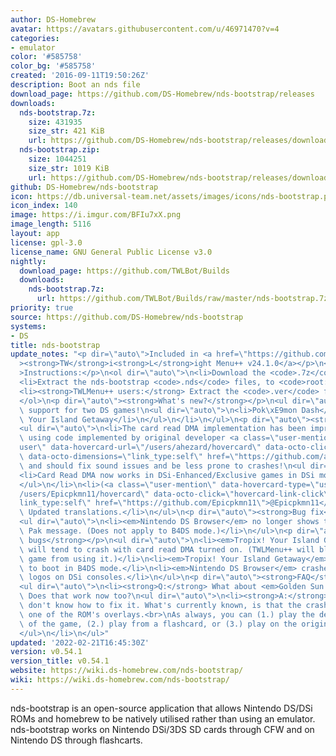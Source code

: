 ```yaml
---
author: DS-Homebrew
avatar: https://avatars.githubusercontent.com/u/46971470?v=4
categories:
- emulator
color: '#585758'
color_bg: '#585758'
created: '2016-09-11T19:50:26Z'
description: Boot an nds file
download_page: https://github.com/DS-Homebrew/nds-bootstrap/releases
downloads:
  nds-bootstrap.7z:
    size: 431935
    size_str: 421 KiB
    url: https://github.com/DS-Homebrew/nds-bootstrap/releases/download/v0.54.1/nds-bootstrap.7z
  nds-bootstrap.zip:
    size: 1044251
    size_str: 1019 KiB
    url: https://github.com/DS-Homebrew/nds-bootstrap/releases/download/v0.54.1/nds-bootstrap.zip
github: DS-Homebrew/nds-bootstrap
icon: https://db.universal-team.net/assets/images/icons/nds-bootstrap.png
icon_index: 140
image: https://i.imgur.com/BFIu7xX.png
image_length: 5116
layout: app
license: gpl-3.0
license_name: GNU General Public License v3.0
nightly:
  download_page: https://github.com/TWLBot/Builds
  downloads:
    nds-bootstrap.7z:
      url: https://github.com/TWLBot/Builds/raw/master/nds-bootstrap.7z
priority: true
source: https://github.com/DS-Homebrew/nds-bootstrap
systems:
- DS
title: nds-bootstrap
update_notes: "<p dir=\"auto\">Included in <a href=\"https://github.com/DS-Homebrew/TWiLightMenu/releases/tag/v24.1.0\"\
  ><strong>TW</strong>i<strong>L</strong>ight Menu++ v24.1.0</a></p>\n<p dir=\"auto\"\
  >Instructions:</p>\n<ol dir=\"auto\">\n<li>Download the <code>.7z</code> file.</li>\n\
  <li>Extract the nds-bootstrap <code>.nds</code> files, to <code>root:/_nds</code>.</li>\n\
  <li><strong>TWLMenu++ users:</strong> Extract the <code>.ver</code> file to <code>root:/_nds/TWiLightMenu</code>.</li>\n\
  </ol>\n<p dir=\"auto\"><strong>What's new?</strong></p>\n<ul dir=\"auto\">\n<li>Added\
  \ support for two DS games!\n<ul dir=\"auto\">\n<li>Pok\xE9mon Dash</li>\n<li>Tropix!\
  \ Your Island Getaway</li>\n</ul>\n</li>\n</ul>\n<p dir=\"auto\"><strong>Improvements</strong></p>\n\
  <ul dir=\"auto\">\n<li>The card read DMA implementation has been improved further,\
  \ using code implemented by original developer <a class=\"user-mention\" data-hovercard-type=\"\
  user\" data-hovercard-url=\"/users/ahezard/hovercard\" data-octo-click=\"hovercard-link-click\"\
  \ data-octo-dimensions=\"link_type:self\" href=\"https://github.com/ahezard\">@ahezard</a>,\
  \ and should fix sound issues and be less prone to crashes!\n<ul dir=\"auto\">\n\
  <li>Card Read DMA now works in DSi-Enhanced/Exclusive games in DSi mode as well.</li>\n\
  </ul>\n</li>\n<li>(<a class=\"user-mention\" data-hovercard-type=\"user\" data-hovercard-url=\"\
  /users/Epicpkmn11/hovercard\" data-octo-click=\"hovercard-link-click\" data-octo-dimensions=\"\
  link_type:self\" href=\"https://github.com/Epicpkmn11\">@Epicpkmn11</a> and various)\
  \ Updated translations.</li>\n</ul>\n<p dir=\"auto\"><strong>Bug fix</strong></p>\n\
  <ul dir=\"auto\">\n<li><em>Nintendo DS Browser</em> no longer shows the Memory Expansion\
  \ Pak message. (Does not apply to B4DS mode.)</li>\n</ul>\n<p dir=\"auto\"><strong>Known\
  \ bugs</strong></p>\n<ul dir=\"auto\">\n<li><em>Tropix! Your Island Getaway</em>\
  \ will tend to crash with card read DMA turned on. (TWLMenu++ will blacklist the\
  \ game from using it.)</li>\n<li><em>Tropix! Your Island Getaway</em> does not seem\
  \ to boot in B4DS mode.</li>\n<li><em>Nintendo DS Browser</em> crashes after the\
  \ logos on DSi consoles.</li>\n</ul>\n<p dir=\"auto\"><strong>FAQ</strong></p>\n\
  <ul dir=\"auto\">\n<li><strong>Q:</strong> What about <em>Golden Sun: Dark Dawn</em>?\
  \ Does that work now too?\n<ul dir=\"auto\">\n<li><strong>A:</strong> Nope. We still\
  \ don't know how to fix it. What's currently known, is that the crash occurs in\
  \ one of the ROM's overlays.<br>\nAs always, you can (1.) play the demo version\
  \ of the game, (2.) play from a flashcard, or (3.) play on the original cartridge.</li>\n\
  </ul>\n</li>\n</ul>"
updated: '2022-02-21T16:45:30Z'
version: v0.54.1
version_title: v0.54.1
website: https://wiki.ds-homebrew.com/nds-bootstrap/
wiki: https://wiki.ds-homebrew.com/nds-bootstrap/
---
```

nds-bootstrap is an open-source application that allows Nintendo DS/DSi ROMs and homebrew to be natively utilised rather than using an emulator. nds-bootstrap works on Nintendo DSi/3DS SD cards through CFW and on Nintendo DS through flashcarts.